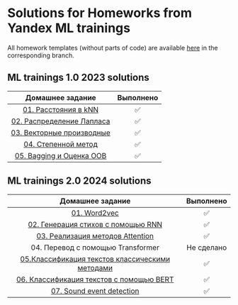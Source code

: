 # Solutions for Homeworks from Yandex ML trainings

All homework templates (without parts of code) are available [here](https://github.com/girafe-ai/ml-course) in the corresponding branch.

## ML trainings 1.0 2023 solutions

| Домашнее задание | Выполнено |
| :---: | :---: |
|[01. Расстояния в kNN](./23_trainings_1_0/k_nearest_neighbor.py) | ✅ |
|[02. Распределение Лапласа](./23_trainings_1_0/laplace_distribution_assignment_0_02.ipynb) | ✅ |
|[03. Векторные производные](./23_trainings_1_0/derivatives_assignment_03.ipynb)| ✅ |
|[04. Степенной метод](./23_trainings_1_0/power_method_assignment0_04.ipynb)| ✅ |
|[05. Bagging и Оценка OOB](./23_trainings_1_0/assignment_bagging_and_oob.ipynb)| ✅ |

## ML trainings 2.0 2024 solutions

| Домашнее задание | Выполнено |
| :---: | :---: |
| [01. Word2vec](./24_trainings_2_0/word2vec_assignment.ipynb) | ✅ |
| [02. Генерация стихов с помощью RNN](./24_trainings_2_0/poetry_with_rnn.ipynb) | ✅ |
| [03. Реализация методов Attention](./24_trainings_2_0/attention_assignment.ipynb) | ✅ |
| 04. Перевод с помощью Transformer | Не сделано |
| [05.Классификация текстов классическими методами](./24_trainings_2_0/classic_text_classification_hw.ipynb) | ✅ |
| [06. Классификация текстов с помощью BERT](./24_trainings_2_0/assignment_bert_for_text_classification.ipynb) | ✅ |
| [07. Sound event detection](./24_trainings_2_0/sed-base.ipynb) | ✅ |

